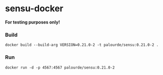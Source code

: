 # sensu-docker

**For testing purposes only!**

### Build
```
docker build --build-arg VERSION=0.21.0-2 -t palourde/sensu:0.21.0-2 .
```

### Run
```
docker run -d -p 4567:4567 palourde/sensu:0.21.0-2
```
